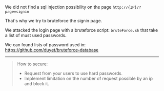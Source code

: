 We did not find a sql injection possibility on the page `http://{IP}/?page=signin`

That's why we try to bruteforce the signin page.

We attacked the login page with a bruteforce script: `bruteForce.sh` that take a list of must used passwords.

We can found lists of password used in: <https://github.com/duyet/bruteforce-database>

---

> How to secure:
>
> -  Request from your users to use hard passwords.
> -  Implement limitation on the number of request possible by an ip and block it.
